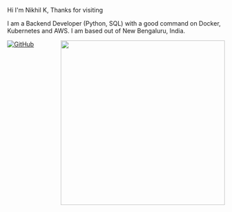 Hi I'm Nikhil K, Thanks for visiting

I am a Backend Developer (Python, SQL) with a good command on Docker, Kubernetes and AWS. I am based out of New Bengaluru, India.

<img align='right' src="https://github-readme-stats.vercel.app/api?username=knikhil695&count_private=true&show_icons=true&theme=cobalt" width="380">

[![GitHub ](https://img.shields.io/github/followers/knikhil695?label=follow%20github&style=flat-square)](https://github.com/knikhil695)
